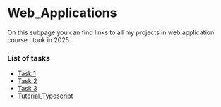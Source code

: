 # Web_Applications

On this subpage you can find links to all my projects in web application course I took in 2025.

### List of tasks
  - [Task 1 ](https://piotrdudziak.github.io/Web_Applications/Task1/star_wars)
  - [Task 2](https://piotrdudziak.github.io/Web_Applications/Task2/starwars)
  - [Task 3](https://github.com/PiotrDudziak/Web_Applications/tree/main/trasy)
  - [Tutorial_Typescript](https://github.com/PiotrDudziak/Web_Applications/tree/main/Tutorial_Typescript)
